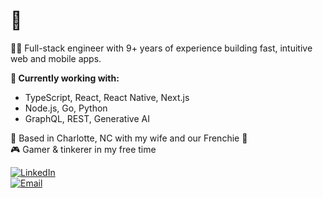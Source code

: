 # 👋

👨‍💻 Full-stack engineer with 9+ years of experience building fast, intuitive web and mobile apps.

**🔧 Currently working with:**  
- TypeScript, React, React Native, Next.js  
- Node.js, Go, Python  
- GraphQL, REST, Generative AI

📍 Based in Charlotte, NC with my wife and our Frenchie 🐶  
🎮 Gamer & tinkerer in my free time

[![LinkedIn](https://img.shields.io/badge/LinkedIn-Anthony%20Freda-blue?logo=linkedin&style=for-the-badge)](https://www.linkedin.com/in/antfreda323)  
[![Email](https://img.shields.io/badge/email-anthonyfreda323%40gmail.com-informational?style=for-the-badge)](mailto:anthonyfreda323@gmail.com)

